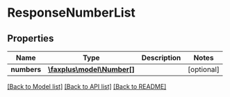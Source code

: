 # ResponseNumberList

## Properties
Name | Type | Description | Notes
------------ | ------------- | ------------- | -------------
**numbers** | [**\faxplus\model\Number[]**](Number.md) |  | [optional] 

[[Back to Model list]](../README.md#documentation-for-models) [[Back to API list]](../README.md#documentation-for-api-endpoints) [[Back to README]](../README.md)


